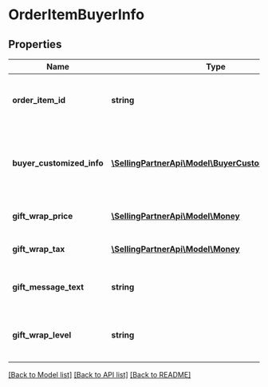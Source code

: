 # OrderItemBuyerInfo

## Properties
Name | Type | Description | Notes
------------ | ------------- | ------------- | -------------
**order_item_id** | **string** | An Amazon-defined order item identifier. | 
**buyer_customized_info** | [**\SellingPartnerApi\Model\BuyerCustomizedInfoDetail**](BuyerCustomizedInfoDetail.md) | Buyer information for custom orders from the Amazon Custom program. | [optional] 
**gift_wrap_price** | [**\SellingPartnerApi\Model\Money**](Money.md) | The gift wrap price of the item. | [optional] 
**gift_wrap_tax** | [**\SellingPartnerApi\Model\Money**](Money.md) | The tax on the gift wrap price. | [optional] 
**gift_message_text** | **string** | A gift message provided by the buyer. | [optional] 
**gift_wrap_level** | **string** | The gift wrap level specified by the buyer. | [optional] 

[[Back to Model list]](../README.md#documentation-for-models) [[Back to API list]](../README.md#documentation-for-api-endpoints) [[Back to README]](../README.md)


